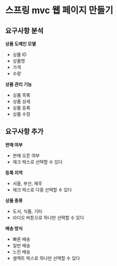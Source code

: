 # 스프링 mvc 웹 페이지 만들기

## 요구사항 분석
**상품 도메인 모델**
* 상품 ID
* 상품명
* 가격
* 수량

**상품 관리 기능**
* 상품 목록
* 상품 상세
* 상품 등록
* 상품 수정

## 요구사항 추가

**판매 여부**
* 판매 오픈 여부
* 체크 박스로 선택할 수 있다

**등록 지역**
* 서울, 부산, 제주
* 체크 박스로 다중 선택할 수 있다

**상품 종류**
* 도서, 식품, 기타
* 라디오 버튼으로 하나만 선택할 수 있다

**배송 방식**
* 빠른 배송
* 일반 배송
* 느린 배송
* 셀렉트 박스로 하나만 선택할 수 있다